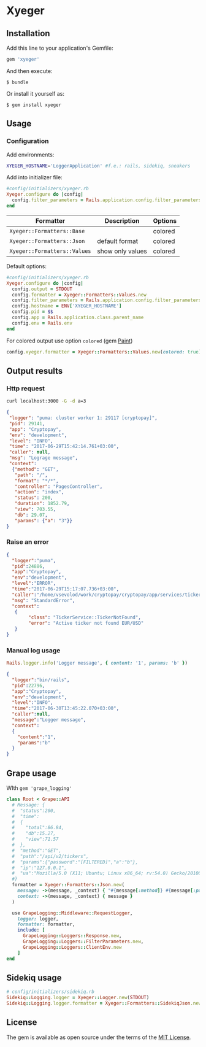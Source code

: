 # Xyeger

## Installation

Add this line to your application's Gemfile:

```ruby
gem 'xyeger'
```

And then execute:

    $ bundle

Or install it yourself as:

    $ gem install xyeger

## Usage

### Configuration

Add environments:
```bash
XYEGER_HOSTNAME='LoggerApplication' #f.e.: rails, sidekiq, sneakers
```

Add into initializer file:
```ruby
#config/initializers/xyeger.rb
Xyeger.configure do |config|
  config.filter_parameters = Rails.application.config.filter_parameters
end
```
|          Formatter           |   Description    | Options |
| ---------------------------- | ---------------- | ------- |
| `Xyeger::Formatters::Base`   |                  | colored |
| `Xyeger::Formatters::Json`   | default format   | colored |
| `Xyeger::Formatters::Values` | show only values | colored |

Default options:
```ruby
#config/initializers/xyeger.rb
Xyeger.configure do |config|
  config.output = STDOUT
  config.formatter = Xyeger::Formatters::Values.new
  config.filter_parameters = Rails.application.config.filter_parameters
  config.hostname = ENV['XYEGER_HOSTNAME']
  config.pid = $$
  config.app = Rails.application.class.parent_name
  config.env = Rails.env
end
```

For colored output use option `colored` (gem [Paint](https://github.com/janlelis/paint))
```ruby
config.xyeger.formatter = Xyeger::Formatters::Values.new(colored: true)
```

## Output results

### Http request
```bash
curl localhost:3000 -G -d a=3
```
```json
{
 "logger": "puma: cluster worker 1: 29117 [cryptopay]",
 "pid": 29141,
 "app": "Cryptopay",
 "env": "development",
 "level": "INFO",
 "time": "2017-06-29T15:42:14.761+03:00",
 "caller": null,
 "msg": "Lograge message",
 "context":
  {"method": "GET",
   "path": "/",
   "format": "*/*",
   "controller": "PagesController",
   "action": "index",
   "status": 200,
   "duration": 1852.79,
   "view": 703.55,
   "db": 29.07,
   "params": {"a": "3"}}
}
```

### Raise an error
```json
{
  "logger":"puma",
  "pid":24886,
  "app":"Cryptopay",
  "env":"development",
  "level":"ERROR",
  "time":"2017-06-29T15:17:07.736+03:00",
  "caller":"/home/vsevolod/work/cryptopay/cryptopay/app/services/ticker_service.rb:159",
  "msg": "StandardError",
  "context":
   {
        "class": "TickerService::TickerNotFound",
        "error": "Active ticker not found EUR/USD"
   }
}
```

### Manual log usage
```ruby
Rails.logger.info('Logger message', { content: '1', params: 'b' })
```
```json
{
  "logger":"bin/rails",
  "pid":22796,
  "app":"Cryptopay",
  "env":"development",
  "level":"INFO",
  "time":"2017-06-30T13:45:22.070+03:00",
  "caller":null,
  "message":"Logger message",
  "context":
  {
    "content":"1",
    "params":"b"
  }
}

```

## Grape usage
WIth ```gem 'grape_logging'```
```ruby
class Root < Grape::API
  # Message: {
  #  "status":200,
  #  "time":
  #  {
  #    "total":86.84,
  #    "db":15.27,
  #    "view":71.57
  #  },
  #  "method":"GET",
  #  "path":"/api/v2/tickers",
  #  "params":{"password":"[FILTERED]","a":"b"},
  #  "ip":"127.0.0.1",
  #  "ua":"Mozilla/5.0 (X11; Ubuntu; Linux x86_64; rv:54.0) Gecko/20100101 Firefox/54.0"
  #}
  formatter = Xyeger::Formatters::Json.new(
    message: ->(message, _context) { "#{message[:method]} #{message[:path]}" },
    context: ->(message, _context) { message }
  )

  use GrapeLogging::Middleware::RequestLogger,
    logger: logger,
    formatter: formatter,
    include: [
      GrapeLogging::Loggers::Response.new,
      GrapeLogging::Loggers::FilterParameters.new,
      GrapeLogging::Loggers::ClientEnv.new
    ]
end
```

## Sidekiq usage

```ruby
# config/initializers/sidekiq.rb
Sidekiq::Logging.logger = Xyeger::Logger.new(STDOUT)
Sidekiq::Logging.logger.formatter = Xyeger::Formatters::SidekiqJson.new
```


## License

The gem is available as open source under the terms of the [MIT License](http://opensource.org/licenses/MIT).

